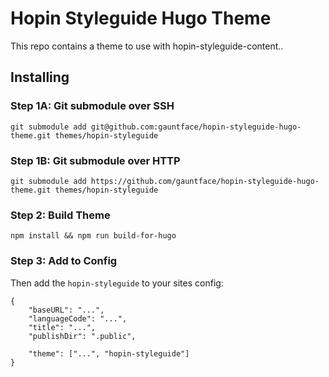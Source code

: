 # Hopin Styleguide Hugo Theme

This repo contains a theme to use with hopin-styleguide-content..

## Installing

### Step 1A: Git submodule over SSH

```
git submodule add git@github.com:gauntface/hopin-styleguide-hugo-theme.git themes/hopin-styleguide
```

### Step 1B: Git submodule over HTTP

```
git submodule add https://github.com/gauntface/hopin-styleguide-hugo-theme.git themes/hopin-styleguide
```

### Step 2: Build Theme

```
npm install && npm run build-for-hugo
```

### Step 3: Add to Config

Then add the `hopin-styleguide` to your sites config:

```
{
    "baseURL": "...",
    "languageCode": "...",
    "title": "...",
    "publishDir": ".public",

    "theme": ["...", "hopin-styleguide"]
}
```